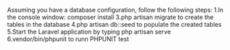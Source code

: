 Assuming you have a database configuration, follow the following steps:
1.In the console window: composer install
3.php artisan migrate to create the tables in the database
4.php artisan db::seed to populate the created tables
5.Start the Laravel application by typing php artisan serve
6.vendor/bin/phpunit to runn PHPUNIT test

